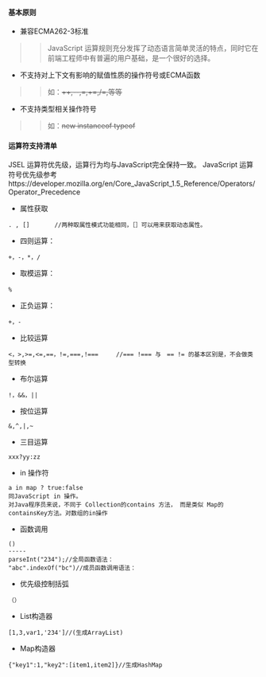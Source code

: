 #### 基本原则 ####
  * 兼容ECMA262-3标准
> > JavaScript 运算规则充分发挥了动态语言简单灵活的特点，同时它在前端工程师中有普遍的用户基础，是一个很好的选择。
  * 不支持对上下文有影响的赋值性质的操作符号或ECMA函数
> > 如：~~++,--,=,+=,/=,等等~~
  * 不支持类型相关操作符号
> > 如：~~new instanceof typeof~~

#### 运算符支持清单 ####
JSEL 运算符优先级，运算行为均与JavaScript完全保持一致。
JavaScript 运算符号优先级参考https://developer.mozilla.org/en/Core_JavaScript_1.5_Reference/Operators/Operator_Precedence
  * 属性获取
```
. , []  　　　//两种取属性模式功能相同，［］可以用来获取动态属性。
```
  * 四则运算：
```
+，-，*，/　　
```
  * 取模运算：
```
%　　　　　　　
```
  * 正负运算：
```
+，-　　　　　　
```
  * 比较运算
```
<，>,>=,<=,==，!=,===,!===　　　//=== !=== 与　== != 的基本区别是，不会做类型转换
```
  * 布尔运算
```
!，&&，||
```
  * 按位运算
```
&,^,|,~
```
  * 三目运算
```
xxx?yy:zz
```
  * in 操作符
```
a in map ? true:false
同JavaScript in 操作。
对Java程序员来说，不同于 Collection的contains 方法， 而是类似 Map的containsKey方法。对数组的in操作
```

  * 函数调用
```
()
-----
parseInt("234");//全局函数语法：
"abc".indexOf("bc")//成员函数调用语法：
```
  * 优先级控制括弧
```
（）
```

  * List构造器
```
[1,3,var1,'234']//(生成ArrayList)
```

  * Map构造器
```
{"key1":1,"key2":[item1,item2]}//生成HashMap
```